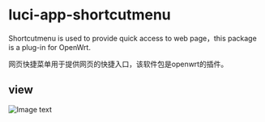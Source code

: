 # luci-app-shortcutmenu
 Shortcutmenu is used to provide quick access to web page，this package is a plug-in for OpenWrt.
 
网页快捷菜单用于提供网页的快捷入口，该软件包是openwrt的插件。

## view
  ![Image text](https://raw.githubusercontent.com/doushang/luci-app-shortcutmenu/master/views/view1.jpg)

